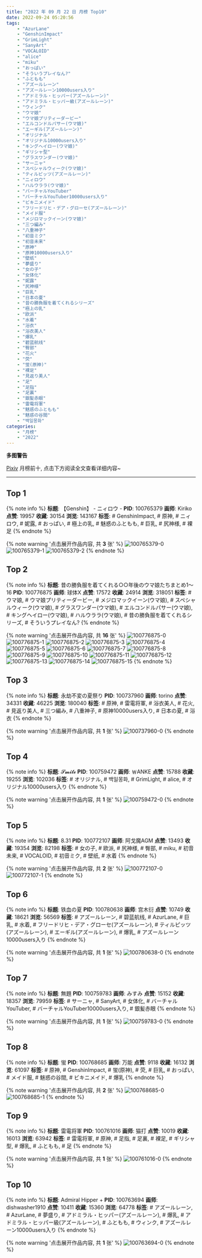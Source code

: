 ```yaml
---
title: "2022 年 09 月 22 日 月榜 Top10"
date: 2022-09-24 05:20:56
tags:
    - "AzurLane"
    - "GenshinImpact"
    - "GrimLight"
    - "SanyArt"
    - "VOCALOID"
    - "alice"
    - "miku"
    - "おっぱい"
    - "そういうプレイなん?"
    - "ふともも"
    - "アズールレーン"
    - "アズールレーン10000users入り"
    - "アドミラル・ヒッパー(アズールレーン)"
    - "アドミラル・ヒッパー級(アズールレーン)"
    - "ウィンク"
    - "ウマ娘"
    - "ウマ娘プリティーダービー"
    - "エルコンドルパサー(ウマ娘)"
    - "エーギル(アズールレーン)"
    - "オリジナル"
    - "オリジナル10000users入り"
    - "キングヘイロー(ウマ娘)"
    - "ギリシャ型"
    - "グラスワンダー(ウマ娘)"
    - "サーニャ"
    - "スペシャルウィーク(ウマ娘)"
    - "ティルピッツ(アズールレーン)"
    - "ニィロウ"
    - "ハルウララ(ウマ娘)"
    - "バーチャルYouTuber"
    - "バーチャルYouTuber10000users入り"
    - "ビキニメイド"
    - "フリードリヒ・デア・グローセ(アズールレーン)"
    - "メイド服"
    - "メジロマックイーン(ウマ娘)"
    - "三つ編み"
    - "八重神子"
    - "初音ミク"
    - "初音未来"
    - "原神"
    - "原神10000users入り"
    - "壁纸"
    - "夢盛り"
    - "女の子"
    - "女体化"
    - "妮露"
    - "尻神様"
    - "巨乳"
    - "日本の夏"
    - "昔の勝負服を着てくれるシリーズ"
    - "極上の乳"
    - "欧派"
    - "水着"
    - "浴衣"
    - "浴衣美人"
    - "爆乳"
    - "碧蓝航线"
    - "臀部"
    - "花火"
    - "荧"
    - "蛍(原神)"
    - "裸足"
    - "見返り美人"
    - "足"
    - "足指"
    - "足裏"
    - "銀髪赤眼"
    - "雷電将軍"
    - "魅惑のふともも"
    - "魅惑の谷間"
    - "백일몽화"
categories:
    - "月榜"
    - "2022"
---
```


<i class="fa fa-triangle-exclamation"></i>**多图警告**<i class="fa fa-triangle-exclamation"></i>

[Pixiv](https://www.pixiv.net/) 月榜前十, 点击下方阅读全文查看详细内容~

<!-- more -->

---

## Top 1

{% note info %}
**标题**: 【Genshin】 - ニィロウ -
**PID**: 100765379 **画师**: Kiriko
**点赞**: 19957 **收藏**: 30154 **浏览**: 143167
**标签**: # GenshinImpact, # 原神, # ニィロウ, # 妮露, # おっぱい, # 極上の乳, # 魅惑のふともも, # 巨乳, # 尻神様, # 裸足
{% endnote %}

{% note warning '点击展开作品内容, 共 **3** 张' %}
![100765379-0](https://i.pixiv.re/img-original/img/2022/08/26/08/00/01/100765379_p0.png)
![100765379-1](https://i.pixiv.re/img-original/img/2022/08/26/08/00/01/100765379_p1.png)
![100765379-2](https://i.pixiv.re/img-original/img/2022/08/26/08/00/01/100765379_p2.png)
{% endnote %}

## Top 2

{% note info %}
**标题**: 昔の勝負服を着てくれる○○年後のウマ娘たちまとめ1〜16
**PID**: 100776875 **画师**: 球体X
**点赞**: 17572 **收藏**: 24914 **浏览**: 318051
**标签**: # ウマ娘, # ウマ娘プリティーダービー, # メジロマックイーン(ウマ娘), # スペシャルウィーク(ウマ娘), # グラスワンダー(ウマ娘), # エルコンドルパサー(ウマ娘), # キングヘイロー(ウマ娘), # ハルウララ(ウマ娘), # 昔の勝負服を着てくれるシリーズ, # そういうプレイなん?
{% endnote %}

{% note warning '点击展开作品内容, 共 **16** 张' %}
![100776875-0](https://i.pixiv.re/img-original/img/2022/08/26/20/42/05/100776875_p0.jpg)
![100776875-1](https://i.pixiv.re/img-original/img/2022/08/26/20/42/05/100776875_p1.jpg)
![100776875-2](https://i.pixiv.re/img-original/img/2022/08/26/20/42/05/100776875_p2.jpg)
![100776875-3](https://i.pixiv.re/img-original/img/2022/08/26/20/42/05/100776875_p3.jpg)
![100776875-4](https://i.pixiv.re/img-original/img/2022/08/26/20/42/05/100776875_p4.jpg)
![100776875-5](https://i.pixiv.re/img-original/img/2022/08/26/20/42/05/100776875_p5.jpg)
![100776875-6](https://i.pixiv.re/img-original/img/2022/08/26/20/42/05/100776875_p6.jpg)
![100776875-7](https://i.pixiv.re/img-original/img/2022/08/26/20/42/05/100776875_p7.jpg)
![100776875-8](https://i.pixiv.re/img-original/img/2022/08/26/20/42/05/100776875_p8.jpg)
![100776875-9](https://i.pixiv.re/img-original/img/2022/08/26/20/42/05/100776875_p9.jpg)
![100776875-10](https://i.pixiv.re/img-original/img/2022/08/26/20/42/05/100776875_p10.jpg)
![100776875-11](https://i.pixiv.re/img-original/img/2022/08/26/20/42/05/100776875_p11.jpg)
![100776875-12](https://i.pixiv.re/img-original/img/2022/08/26/20/42/05/100776875_p12.jpg)
![100776875-13](https://i.pixiv.re/img-original/img/2022/08/26/20/42/05/100776875_p13.jpg)
![100776875-14](https://i.pixiv.re/img-original/img/2022/08/26/20/42/05/100776875_p14.jpg)
![100776875-15](https://i.pixiv.re/img-original/img/2022/08/26/20/42/05/100776875_p15.jpg)
{% endnote %}

## Top 3

{% note info %}
**标题**: 永劫不変の夏祭り
**PID**: 100737960 **画师**: torino
**点赞**: 34331 **收藏**: 46225 **浏览**: 180040
**标签**: # 原神, # 雷電将軍, # 浴衣美人, # 花火, # 見返り美人, # 三つ編み, # 八重神子, # 原神10000users入り, # 日本の夏, # 浴衣
{% endnote %}

{% note warning '点击展开作品内容, 共 **1** 张' %}
![100737960-0](https://i.pixiv.re/img-original/img/2022/08/25/00/00/10/100737960_p0.jpg)
{% endnote %}

## Top 4

{% note info %}
**标题**: 𝓢𝓶𝓲𝓵𝓮
**PID**: 100759472 **画师**: ￦ANKE
**点赞**: 15788 **收藏**: 19255 **浏览**: 102036
**标签**: # オリジナル, # 백일몽화, # GrimLight, # alice, # オリジナル10000users入り
{% endnote %}

{% note warning '点击展开作品内容, 共 **1** 张' %}
![100759472-0](https://i.pixiv.re/img-original/img/2022/08/26/00/00/04/100759472_p0.jpg)
{% endnote %}

## Top 5

{% note info %}
**标题**: 8.31
**PID**: 100772107 **画师**: 阿戈魔AGM
**点赞**: 13493 **收藏**: 19354 **浏览**: 82198
**标签**: # 女の子, # 欧派, # 尻神様, # 臀部, # miku, # 初音未来, # VOCALOID, # 初音ミク, # 壁纸, # 水着
{% endnote %}

{% note warning '点击展开作品内容, 共 **2** 张' %}
![100772107-0](https://i.pixiv.re/img-original/img/2022/08/26/17/01/18/100772107_p0.jpg)
![100772107-1](https://i.pixiv.re/img-original/img/2022/08/26/17/01/18/100772107_p1.jpg)
{% endnote %}

## Top 6

{% note info %}
**标题**: 铁血の夏
**PID**: 100780638 **画师**: 宫木衍
**点赞**: 10749 **收藏**: 18621 **浏览**: 56569
**标签**: # アズールレーン, # 碧蓝航线, # AzurLane, # 巨乳, # 水着, # フリードリヒ・デア・グローセ(アズールレーン), # ティルピッツ(アズールレーン), # エーギル(アズールレーン), # 爆乳, # アズールレーン10000users入り
{% endnote %}

{% note warning '点击展开作品内容, 共 **1** 张' %}
![100780638-0](https://i.pixiv.re/img-original/img/2022/08/26/23/02/47/100780638_p0.jpg)
{% endnote %}

## Top 7

{% note info %}
**标题**: 無題
**PID**: 100759783 **画师**: みすみ
**点赞**: 15152 **收藏**: 18357 **浏览**: 79959
**标签**: # サーニャ, # SanyArt, # 女体化, # バーチャルYouTuber, # バーチャルYouTuber10000users入り, # 銀髪赤眼
{% endnote %}

{% note warning '点击展开作品内容, 共 **1** 张' %}
![100759783-0](https://i.pixiv.re/img-original/img/2022/08/26/00/03/33/100759783_p0.png)
{% endnote %}

## Top 8

{% note info %}
**标题**: 蛍
**PID**: 100768685 **画师**: 万能
**点赞**: 9118 **收藏**: 16132 **浏览**: 61097
**标签**: # 原神, # GenshinImpact, # 蛍(原神), # 荧, # 巨乳, # おっぱい, # メイド服, # 魅惑の谷間, # ビキニメイド, # 爆乳
{% endnote %}

{% note warning '点击展开作品内容, 共 **2** 张' %}
![100768685-0](https://i.pixiv.re/img-original/img/2022/08/26/13/00/41/100768685_p0.jpg)
![100768685-1](https://i.pixiv.re/img-original/img/2022/08/26/13/00/41/100768685_p1.jpg)
{% endnote %}

## Top 9

{% note info %}
**标题**: 雷電将軍
**PID**: 100761016 **画师**: 猫打
**点赞**: 10019 **收藏**: 16013 **浏览**: 63942
**标签**: # 雷電将軍, # 原神, # 足指, # 足裏, # 裸足, # ギリシャ型, # 爆乳, # ふともも, # 足
{% endnote %}

{% note warning '点击展开作品内容, 共 **1** 张' %}
![100761016-0](https://i.pixiv.re/img-original/img/2022/08/26/00/49/52/100761016_p0.jpg)
{% endnote %}

## Top 10

{% note info %}
**标题**: Admiral Hipper +
**PID**: 100763694 **画师**: dishwasher1910
**点赞**: 10411 **收藏**: 15360 **浏览**: 64778
**标签**: # アズールレーン, # AzurLane, # 夢盛り, # アドミラル・ヒッパー(アズールレーン), # 爆乳, # アドミラル・ヒッパー級(アズールレーン), # ふともも, # ウィンク, # アズールレーン10000users入り
{% endnote %}

{% note warning '点击展开作品内容, 共 **1** 张' %}
![100763694-0](https://i.pixiv.re/img-original/img/2022/08/26/04/20/21/100763694_p0.jpg)
{% endnote %}
